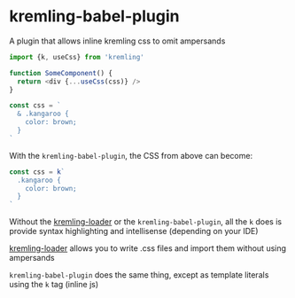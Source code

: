 # kremling-babel-plugin

A plugin that allows inline kremling css to omit ampersands

```js
import {k, useCss} from 'kremling'

function SomeComponent() {
  return <div {...useCss(css)} />
}

const css = `
  & .kangaroo {
    color: brown;
  }
`
```

With the `kremling-babel-plugin`, the CSS from above can become:

```js
const css = k`
  .kangaroo {
    color: brown;
  }
`
```

Without the [kremling-loader](https://github.com/CanopyTax/kremling-loader) or the `kremling-babel-plugin`, all the `k` does is provide syntax highlighting and intellisense (depending on your IDE)

[kremling-loader](https://github.com/CanopyTax/kremling-loader) allows you to write .css files and import them without using ampersands

`kremling-babel-plugin` does the same thing, except as template literals using the `k` tag (inline js)